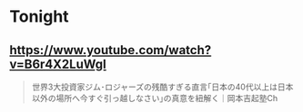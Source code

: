 # Tonight

## https://www.youtube.com/watch?v=B6r4X2LuWgI

> 世界3大投資家ジム･ロジャーズの残酷すぎる直言｢日本の40代以上は日本以外の場所へ今すぐ引っ越しなさい｣の真意を紐解く｜岡本吉起塾Ch 
